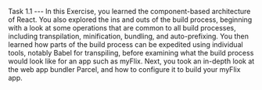 
Task 1.1 ---
In this Exercise, you learned the component-based architecture of React. You also explored the ins and outs of the build process, beginning with a look at some operations that are common to all build processes, including transpilation, minification, bundling, and auto-prefixing. You then learned how parts of the build process can be expedited using individual tools, notably Babel for transpiling, before examining what the build process would look like for an app such as myFlix.
Next, you took an in-depth look at the web app bundler Parcel, and how to configure it to build your myFlix app.